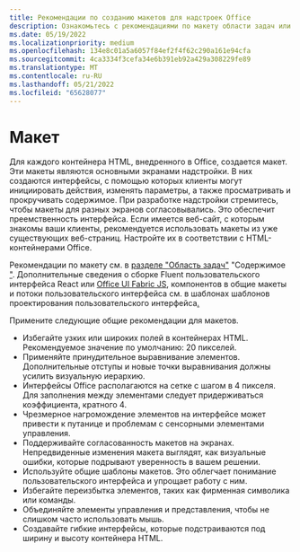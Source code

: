 ```yaml
---
title: Рекомендации по созданию макетов для надстроек Office
description: Ознакомьтесь с рекомендациями по макету области задач или диалогового окна Office надстройки.
ms.date: 05/19/2022
ms.localizationpriority: medium
ms.openlocfilehash: 134e8c01a5a6057f84ef2f4f62c290a161e94cfa
ms.sourcegitcommit: 4ca3334f3cefa34e6b391eb92a429a308229fe89
ms.translationtype: MT
ms.contentlocale: ru-RU
ms.lasthandoff: 05/21/2022
ms.locfileid: "65628077"
---
```

# <a name="layout"></a>Макет

Для каждого контейнера HTML, внедренного в Office, создается макет. Эти макеты являются основными экранами надстройки. В них создаются интерфейсы, с помощью которых клиенты могут инициировать действия, изменять параметры, а также просматривать и прокручивать содержимое. При разработке надстройки стремитесь, чтобы макеты для разных экранов согласовывались. Это обеспечит преемственность интерфейса. Если имеется веб-сайт, с которым знакомы ваши клиенты, рекомендуется использовать макеты из уже существующих веб-страниц. Настройте их в соответствии с HTML-контейнерами Office.

Рекомендации по макету см. в [разделе "Область задач"](task-pane-add-ins.md) "Содержимое ["](content-add-ins.md). Дополнительные сведения о сборке Fluent [](using-office-ui-fabric-react.md)пользовательского интерфейса React или [Office UI Fabric JS](fabric-core.md), компонентов в общие макеты и потоки пользовательского интерфейса см. в шаблонах шаблонов проектирования пользовательского интерфейса[.](ux-design-pattern-templates.md)

Примените следующие общие рекомендации для макетов.

- Избегайте узких или широких полей в контейнерах HTML. Рекомендуемое значение по умолчанию: 20 пикселей.
- Применяйте принудительное выравнивание элементов. Дополнительные отступы и новые точки выравнивания должны усилить визуальную иерархию.
- Интерфейсы Office располагаются на сетке с шагом в 4 пикселя. Для заполнения между элементами следует придерживаться коэффициента, кратного 4.
- Чрезмерное нагромождение элементов на интерфейсе может привести к путанице и проблемам с сенсорными элементами управления.
- Поддерживайте согласованность макетов на экранах. Непредвиденные изменения макета выглядят, как визуальные ошибки, которые подрывают уверенность в вашем решении.
- Используйте общие шаблоны макетов. Это облегчает понимание пользовательского интерфейса и упрощает работу с ним.
- Избегайте переизбытка элементов, таких как фирменная символика или команды.
- Объединяйте элементы управления и представления, чтобы не слишком часто использовать мышь.
- Создавайте гибкие интерфейсы, которые подстраиваются под ширину и высоту контейнера HTML.
